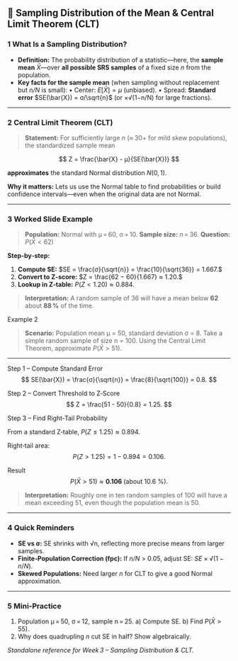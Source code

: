 ## 📌 Sampling Distribution of the Mean & Central Limit Theorem (CLT)

### 1  What Is a Sampling Distribution?

* **Definition:** The probability distribution of a statistic—here, the **sample mean** $\bar{X}$—over **all possible SRS samples** of a fixed size *n* from the population.
* **Key facts for the sample mean** (when sampling without replacement but *n/N* is small):
  • Center: $E[\bar{X}] = μ$ (unbiased).
  • Spread: **Standard error** $SE(\bar{X}) = σ/\sqrt{n}$ (or ×√(1−n/N) for large fractions).

---

### 2  Central Limit Theorem (CLT)

> **Statement:** For sufficiently large *n* (≈ 30+ for mild skew populations), the standardized sample mean

$$
Z = \frac{\bar{X} - μ}{SE(\bar{X})}
$$

**approximates** the standard Normal distribution $N(0,1).$

**Why it matters:** Lets us use the Normal table to find probabilities or build confidence intervals—even when the original data are not Normal.

---

### 3  Worked Slide Example

> **Population:** Normal with μ = 60, σ = 10.
> **Sample size:** *n* = 36.
> **Question:** $P(\bar{X} < 62)$

**Step‑by‑step:**

1. **Compute SE:**
   $SE = \frac{σ}{\sqrt{n}} = \frac{10}{\sqrt{36}} = 1.667.$
2. **Convert to Z‑score:**
   $Z = \frac{62 − 60}{1.667} ≈ 1.20.$
3. **Lookup in Z‑table:**
   $P(Z < 1.20) ≈ 0.884.$

> **Interpretation:** A random sample of 36 will have a mean below **62** about **88 %** of the time.

Example 2

> **Scenario:** Population mean μ = 50, standard deviation σ = 8. Take a simple random sample of size n = 100. Using the Central Limit Theorem, approximate $P(\bar{X} > 51)$.

---

 Step 1 – Compute Standard Error
$$
SE(\bar{X}) = \frac{σ}{\sqrt{n}} = \frac{8}{\sqrt{100}} = 0.8.
$$

Step 2 – Convert Threshold to Z‑Score
$$
Z = \frac{51 - 50}{0.8} = 1.25.
$$

Step 3 – Find Right‑Tail Probability

From a standard Z‑table, $P(Z \le 1.25) \approx 0.894$.

Right‑tail area:
$$
P(Z > 1.25) = 1 - 0.894 = 0.106.
$$

Result
$$
P(\bar{X} > 51) \approx \mathbf{0.106}\;\text{(about 10.6 %)}.
$$

> **Interpretation:** Roughly one in ten random samples of 100 will have a mean exceeding 51, even though the population mean is 50.

---

### 4  Quick Reminders

* **SE vs σ:** SE shrinks with √n, reflecting more precise means from larger samples.
* **Finite‑Population Correction (fpc):** If *n/N* > 0.05, adjust SE: $SE × √(1−n/N).$
* **Skewed Populations:** Need larger *n* for CLT to give a good Normal approximation.

---

### 5  Mini‑Practice

1. Population μ = 50, σ = 12, sample n = 25.
   a) Compute SE.
   b) Find $P(\bar{X} > 55).$
2. Why does quadrupling *n* cut SE in half? Show algebraically.

*Standalone reference for Week 3 – Sampling Distribution & CLT.*
